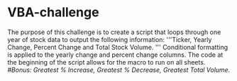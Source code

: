 # VBA-challenge
The purpose of this challenge is to create a script that loops through one year of stock data to output the following information:
'''Ticker, 
Yearly Change, 
Percent Change 
and Total Stock Volume.
'''
Conditional formatting is applied to the yearly change and percent change columns. The code at the beginning of the script allows for the macro to run on all sheets. 
*#Bonus: Greatest % Increase, Greatest % Decrease, Greatest Total Volume.*
